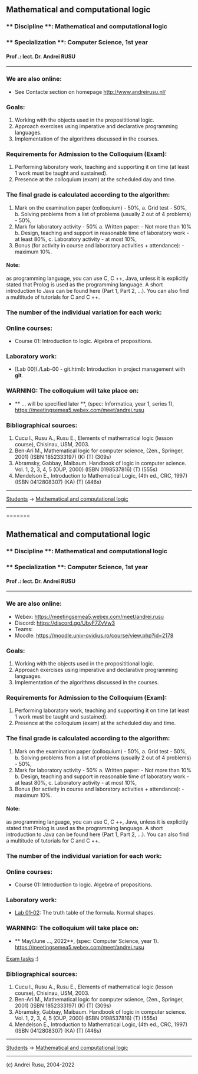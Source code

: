 ## Mathematical and computational logic

### ** Discipline **: Mathematical and computational logic

### ** Specialization **:  Computer Science, 1st year

#### Prof .: lect. Dr. Andrei RUSU

---

### We are also online: 

- See Contacte section on homepage http://www.andreirusu.nl/


### Goals:

1. Working with the objects used in the proposititional  logic.
2. Approach exercises using imperative and declarative programming languages. 
3. Implementation of the algorithms discussed in the courses.

### Requirements for Admission to the Colloquium (Exam):

1. Performing laboratory work, teaching and supporting it on time (at least 1 work must be taught and sustained).
2. Presence at the colloquium (exam) at the scheduled day and time.

### The final grade is calculated according to the algorithm:

1. Mark on the examination paper (colloquium) - 50%,
   a. Grid test - 50%,
   b. Solving problems from a list of problems (usually 2 out of 4 problems) - 50%,
2. Mark for laboratory activity - 50%
   a. Written paper: - Not more than 10%
   b. Design, teaching and support in reasonable time of laboratory work - at least 80%,
   c. Laboratory activity - at most 10%,
3. Bonus (for activity in course and laboratory activities + attendance): - maximum 10%.

#### Note:

as programming language, you can use C, C ++, Java, unless it is explicitly stated that Prolog is used as the programming language. A short introduction to Java can be found here (Part 1, Part 2, ...). You can also find a multitude of tutorials for C and C ++.

### The number of the individual variation for each work:

<!--
* [Computer Science](./cs1.html), year 1 (cs1)
* [Informatics, series 1](./info1s1.html), year 1 (info1s1)
* Mathematics-Informatics, year 2 (2017)
-->

### Online courses:
* Course 01: Introduction to logic. Algebra of propositions.
<!--
* Course 02: The classical logic of propositions. Tautologies. Inconsistences. 
* Course 03: Normal forms. Minimization of normal forms. 
* Course 04: Axiomatization of classical logic. Sequences of deduction. Theorems. 
* [Course 05](): Sintactic methods for proving theorems in the classical logic of propositions. 
* Other corces are online on Discord platform. 
-->
### Laboratory work:

* [Lab 00](./Lab-00 - git.html): Introduction in project management with __git__.
<!--
* [Lab 01-02](./LC-cs1-lab-01-02.html): The truth table of the formula. Normal shapes.
* [Lab 03-04](./LC-cs1-lab-03-04.html): Normal forms. Minimal normal forms.
* [Lab 05-06](./LC-cs1-lab-05-06.html): Resolution method to determine logical consequences.
* [Lab 07-08](./LC-cs1-lab-07-08.html): Semantics of formulas in predicate calculus
* [Lab 01-02](./LC-cs1-lab-01-02.html): The truth table of the formula. Normal shapes.
* [Lab 03-04](./LC-cs1-lab-03-04.html): Minimal normal forms.
* [Lab 05-06](./LC-cs1-lab-05-06.html): Resolution method to determine logical consequences.
* [Lab 07-08](./LC-cs1-lab-07-08.html): Semantics of formulas in predicate calculus
* [Lab 09-10](./LC-cs1-lab-09-10.html): The Herbrand Universe. Herbrand base. Herbrand's interpretation. 
* [Lab 11-12](./LC-cs1-lab-11-12.html): Semantics of formulas in predicate calculus, 2
* [Lab 13-14](./index-LC-cs1.html): Declarative programming elements.
-->

<!--
#### Upload every laboratory work on the server according to the links. 

[Uploaded laboratory works](https://drive.google.com/open?id=18tu8nixipjUqjjqVyb4s1a4e3-evHnwx): la 24 mai 2020

- Lab 01-02: http://s.go.ro/2vwvt9ia
- Lab 03-04: http://s.go.ro/n35na6wm
- Lab 05-06: http://s.go.ro/edh8l751
- Lab 07-08: http://s.go.ro/r3op3h8r
- Lab 09-10: http://s.go.ro/rbjbe5fg
- Lab 11-12: http://s.go.ro/dtvu54l9

The name of the file must follow the format: 
**Lab 01-02, Rusu Andrei, andrei.rusu.teach@gmail.com.zip**

Passwords for uploading files are on the Discord channel. 
-->

### WARNING: The colloquium will take place on:

* ** ... will be specified later **, (spec: Informatica, year 1, series 1), https://meetingsemea5.webex.com/meet/andrei.rusu

### Bibliographical sources:

1. Cucu I., Rusu A., Rusu E., Elements of mathematical logic (lesson course), Chisinau, USM, 2003.
2. Ben-Ari M., Mathematical logic for computer science, (2en., Springer, 2001) (ISBN 1852333197) (K) (T) (309s)
3. Abramsky, Gabbay, Maibaum. Handbook of logic in computer science. Vol. 1, 2, 3, 4, 5 (OUP, 2000) (ISBN 0198537816) (T) (555s)
4. Mendelson E., Introduction to Mathematical Logic, (4th ed., CRC, 1997) (ISBN 0412808307) (KA) (T) (446s)

***

[Students](./) -> [Mathematical and computational logic]()

---

=======
## Mathematical and computational logic

### ** Discipline **: Mathematical and computational logic

### ** Specialization **:  Computer Science, 1st year

#### Prof .: lect. Dr. Andrei RUSU

---

### We are also online: 
- Webex: https://meetingsemea5.webex.com/meet/andrei.rusu
- Discord: https://discord.gg/UbyF7ZvVw3
- Teams: 
- Moodle: https://moodle.univ-ovidius.ro/course/view.php?id=2178


### Goals:

1. Working with the objects used in the proposititional  logic.
2. Approach exercises using imperative and declarative programming languages. 
3. Implementation of the algorithms discussed in the courses.

### Requirements for Admission to the Colloquium (Exam):

1. Performing laboratory work, teaching and supporting it on time (at least 1 work must be taught and sustained).
2. Presence at the colloquium (exam) at the scheduled day and time.

### The final grade is calculated according to the algorithm:

1. Mark on the examination paper (colloquium) - 50%,
   a. Grid test - 50%,
   b. Solving problems from a list of problems (usually 2 out of 4 problems) - 50%,
2. Mark for laboratory activity - 50%
   a. Written paper: - Not more than 10%
   b. Design, teaching and support in reasonable time of laboratory work - at least 80%,
   c. Laboratory activity - at most 10%,
3. Bonus (for activity in course and laboratory activities + attendance): - maximum 10%.

#### Note:

as programming language, you can use C, C ++, Java, unless it is explicitly stated that Prolog is used as the programming language. A short introduction to Java can be found here (Part 1, Part 2, ...). You can also find a multitude of tutorials for C and C ++.

### The number of the individual variation for each work:

<!--
* [Computer Science](./cs1.html), year 1 (cs1)
* [Informatics, series 1](./info1s1.html), year 1 (info1s1)
* Mathematics-Informatics, year 2 (2017)
-->

### Online courses:
* Course 01: Introduction to logic. Algebra of propositions.
<!--
* Course 02: The classical logic of propositions. Tautologies. Inconsistences. 
* Course 03: Normal forms. Minimization of normal forms. 
* Course 04: Axiomatization of classical logic. Sequences of deduction. Theorems. 
* [Course 05](): Sintactic methods for proving theorems in the classical logic of propositions. 
* Other corces are online on Discord platform. 
-->
### Laboratory work:

* [Lab 01-02](./LC-cs1-lab-01-02.html): The truth table of the formula. Normal shapes.
<!--
* [Lab 03-04](./LC-cs1-lab-03-04.html): Normal forms. Minimal normal forms.
* [Lab 05-06](./LC-cs1-lab-05-06.html): Resolution method to determine logical consequences.
* [Lab 07-08](./LC-cs1-lab-07-08.html): Semantics of formulas in predicate calculus

* [Lab 01-02](./LC-cs1-lab-01-02.html): The truth table of the formula. Normal shapes.
* [Lab 03-04](./LC-cs1-lab-03-04.html): Minimal normal forms.
* [Lab 05-06](./LC-cs1-lab-05-06.html): Resolution method to determine logical consequences.
* [Lab 07-08](./LC-cs1-lab-07-08.html): Semantics of formulas in predicate calculus
* [Lab 09-10](./LC-cs1-lab-09-10.html): The Herbrand Universe. Herbrand base. Herbrand's interpretation. 
* [Lab 11-12](./LC-cs1-lab-11-12.html): Semantics of formulas in predicate calculus, 2
* [Lab 13-14](./index-LC-cs1.html): Declarative programming elements.
-->

<!--
#### Upload every laboratory work on the server according to the links. 

[Uploaded laboratory works](https://drive.google.com/open?id=18tu8nixipjUqjjqVyb4s1a4e3-evHnwx): la 24 mai 2020

- Lab 01-02: http://s.go.ro/2vwvt9ia
- Lab 03-04: http://s.go.ro/n35na6wm
- Lab 05-06: http://s.go.ro/edh8l751
- Lab 07-08: http://s.go.ro/r3op3h8r
- Lab 09-10: http://s.go.ro/rbjbe5fg
- Lab 11-12: http://s.go.ro/dtvu54l9

The name of the file must follow the format: 
**Lab 01-02, Rusu Andrei, andrei.rusu.teach@gmail.com.zip**

Passwords for uploading files are on the Discord channel. 
-->

### WARNING: The colloquium will take place on:

* ** May/June ..., 2022**, (spec: Computer Science, year 1). https://meetingsemea5.webex.com/meet/andrei.rusu 

[Exam tasks](./) :)

### Bibliographical sources:

1. Cucu I., Rusu A., Rusu E., Elements of mathematical logic (lesson course), Chisinau, USM, 2003.
2. Ben-Ari M., Mathematical logic for computer science, (2en., Springer, 2001) (ISBN 1852333197) (K) (T) (309s)
3. Abramsky, Gabbay, Maibaum. Handbook of logic in computer science. Vol. 1, 2, 3, 4, 5 (OUP, 2000) (ISBN 0198537816) (T) (555s)
4. Mendelson E., Introduction to Mathematical Logic, (4th ed., CRC, 1997) (ISBN 0412808307) (KA) (T) (446s)

***

[Students](./) -> [Mathematical and computational logic]()

---

(c) Andrei Rusu, 2004-2022
